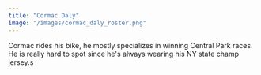 ```yaml
---
title: "Cormac Daly"
image: "/images/cormac_daly_roster.png"
---
```


Cormac rides his bike, he mostly specializes in winning Central Park races. He is really hard to spot since he's always wearing his NY state champ jersey.s

